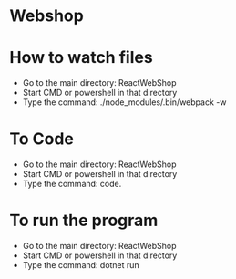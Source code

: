 # Webshop

# How to watch files
- Go to the main directory: ReactWebShop
- Start CMD or powershell in that directory
- Type the command: ./node_modules/.bin/webpack -w

# To Code
- Go to the main directory: ReactWebShop
- Start CMD or powershell in that directory
- Type the command: code. 

# To run the program
- Go to the main directory: ReactWebShop
- Start CMD or powershell in that directory
- Type the command: dotnet run
